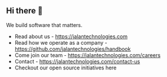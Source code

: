 ## Hi there 👋

We build software that matters.

- Read about us - https://jalantechnologies.com
- Read how we operate as a company - https://github.com/jalantechnologies/handbook
- Come join our team - https://jalantechnologies.com/careers
- Contact - https://jalantechnologies.com/contact-us
- Checkout our open source initiatives here
